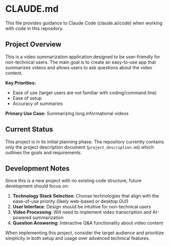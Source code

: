 # CLAUDE.md

This file provides guidance to Claude Code (claude.ai/code) when working with code in this repository.

## Project Overview

This is a video summarization application designed to be user-friendly for non-technical users. The main goal is to create an easy-to-use app that summarizes videos and allows users to ask questions about the video content.

**Key Priorities:**
- Ease of use (target users are not familiar with coding/command line)
- Ease of setup
- Accuracy of summaries

**Primary Use Case:** Summarizing long informational videos

## Current Status

This project is in its initial planning phase. The repository currently contains only the project description document (`project_description.md`) which outlines the goals and requirements.

## Development Notes

Since this is a new project with no existing code structure, future development should focus on:

1. **Technology Stack Selection**: Choose technologies that align with the ease-of-use priority (likely web-based or desktop GUI)
2. **User Interface**: Design should be intuitive for non-technical users
3. **Video Processing**: Will need to implement video transcription and AI-powered summarization
4. **Question Answering**: Interactive Q&A functionality about video content

When implementing this project, consider the target audience and prioritize simplicity in both setup and usage over advanced technical features.